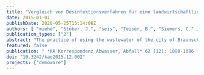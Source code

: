 ```yaml
---
title: "Vergleich von Desinfektionsverfahren für eine landwirtschaftliche Wasserwiederverwendung in Braunschweig"
date: 2015-01-01
publishDate: 2020-05-25T15:14:06Z
authors: [ "miehe", "Stüber, J.", "seis", "Teiser, B.", "Siemers, C." ]
publication_types: ["2"]
abstract: "The practice of using the wastewater of the city of Braunschweig for irrigation on the surface areas of the Braunschweig Wastewater Association, over decades, starting in 1954, has changed from being a disposal of raw wastewater to a sprinkle irrigation of biologically treated wastewater including the use of the nutrients from sewage sludge. Future requirements on the disinfection of wastewater and also the expansion of agricultural crop growing portfolios could require the installation of a wastewater disinfection system. For this various processes have been tested in pilot trials. Generally, UV disinfection with long project run times and high average usage of the processing capacity are advantageous whereas short project run times or a lower utilisation of the maximum capacity rather favour a dosing of performic acid. A near-natural secondary treatment on the other hand proved itself to be not reliable enough."
featured: false
publication: " *KA Korrespondenz Abwasser, Abfall* 62 (12): 1080-1086 [10.3242/kae2015.12.002](https://doi.org/10.3242/kae2015.12.002)"
doi: "10.3242/kae2015.12.002"
projects: ["demoware"]
---
```


